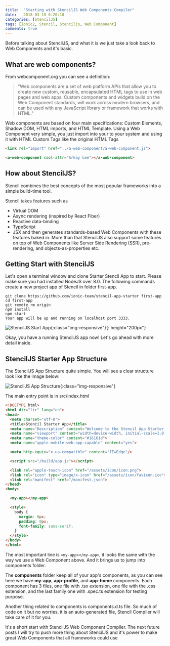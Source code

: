 ```yaml
---
title:  "Starting with StencilJS Web Components Compiler"
date:   2018-03-18 6:20:18
categories: [StencilJS]
tags: [Ionic2, Stencil, Stenciljs, Web Component]
comments: true
---
```


Before talking about StencilJS, and what it is we just take a look back to Web Components and it's basic.

## What are web components?
From webcomponent.org you can see a definition:

>"Web components are a set of web platform APIs that allow you to create new custom, reusable, encapsulated HTML tags to use in web pages and web apps. Custom components and widgets build on the Web Component standards, will work across modern browsers, and can be used with any JavaScript library or framework that works with HTML."

Web components are based on four main specifications: Custom Elements, Shadow DOM, HTML imports, and HTML Template. Using a Web Component very simple, you just import into your to your system and using it with HTML Custom Tags like the original HTML Tags

```html
<link rel="import" href="../a-web-component/a-web-component.js">

<a-web-component cool-attr="Arkay Lee"></a-web-component>
```

## How about StencilJS?
Stencil combines the best concepts of the most popular frameworks into a simple build-time tool.

Stencil takes features such as
- Virtual DOM
- Async rendering (inspired by React Fiber)
- Reactive data-binding
- TypeScript
- JSX
and then generates standards-based Web Components with these features baked in. More than that StencilJS also support some features on top of Web Components like Server Side Rendering (SSR), pre-rendering, and objects-as-properties etc.

## Getting Start with StencilJS
Let's open a terminal window and clone Starter Stencil App to start. Please make sure you had installed NodeJS over 8.0. The following commands create a new project app of Stencil in folder first-app.

```shell
git clone https://github.com/ionic-team/stencil-app-starter first-app
cd first-app
git remote rm origin
npm install
npm start
Your app will be up and running on localhost port 3333.
```
![StencilJS Start App](https://i0.wp.com/www.xmobe.com/wp-content/uploads/2018/03/start_with_stencil_01.png?resize=768%2C576&ssl=1){:class="img-responsive"}{: height="200px"}

Okay, you have a running StencilJS app now! Let's go ahead with more detail inside.

## StencilJS Starter App Structure
The StencilJS App Structure quite simple. You will see a clear structure look like the image below:

![StencilJS App Structure](https://i1.wp.com/www.xmobe.com/wp-content/uploads/2018/03/Screen-Shot-2018-03-23-at-3.26.10-PM.png?resize=1024%2C745&ssl=1){:class="img-responsive"}

The main entry point is in src/index.html

```html
<!DOCTYPE html>
<html dir="ltr" lang="en">
<head>
  <meta charset="utf-8">
  <title>Stencil Starter App</title>
  <meta name="Description" content="Welcome to the Stencil App Starter. You can use this starter to build entire apps all with web components using Stencil!">
  <meta name="viewport" content="width=device-width, initial-scale=1.0, minimum-scale=1.0, maximum-scale=5.0">
  <meta name="theme-color" content="#16161d">
  <meta name="apple-mobile-web-app-capable" content="yes">

  <meta http-equiv="x-ua-compatible" content="IE=Edge"/>

  <script src="/build/app.js"></script>

  <link rel="apple-touch-icon" href="/assets/icon/icon.png">
  <link rel="icon" type="image/x-icon" href="/assets/icon/favicon.ico">
  <link rel="manifest" href="/manifest.json">
</head>
<body>

  <my-app></my-app>

  <style>
    body {
      margin: 0px;
      padding: 0px;
      font-family: sans-serif;
    }
  </style>
</body>
</html>
```

The most important line is `<my-app></my-app>`, it looks the same with the way we use a Web Component above. And it brings us to jump into components folder.

The **components** folder keep all of your app's components, as you can see here we have **my-app**, **app-profile**, and **app-home** components. Each component has 3 files, one file with .tsx extension, one file with the .css extension, and the last family one with .spec.ts extension for testing purpose.

Another thing related to components is components.d.ts file. So much of code on it but no worries, it is an auto-generated file, Stencil Compiler will take care of it for you.

It's a short start with StencilJS Web Component Compiler. The next future posts I will try to push more thing about StencilJS and it's power to make great Web Components that all frameworks could use

